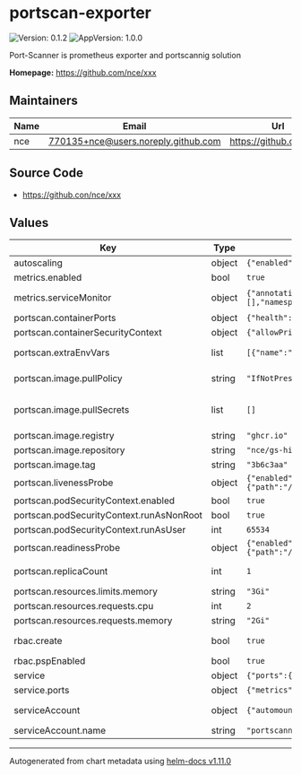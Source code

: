 # portscan-exporter

![Version: 0.1.2](https://img.shields.io/badge/Version-0.1.2-informational?style=flat-square) ![AppVersion: 1.0.0](https://img.shields.io/badge/AppVersion-1.0.0-informational?style=flat-square)

Port-Scanner is prometheus exporter and portscannig solution

**Homepage:** <https://github.com/nce/xxx>

## Maintainers

| Name | Email | Url |
| ---- | ------ | --- |
| nce | <770135+nce@users.noreply.github.com> | <https://github.com/nce> |

## Source Code

* <https://github.con/nce/xxx>

## Values

| Key | Type | Default | Description |
|-----|------|---------|-------------|
| autoscaling | object | `{"enabled":false}` | Enable if autoscaling is available (hpa) |
| metrics.enabled | bool | `true` |  |
| metrics.serviceMonitor | object | `{"annotations":{},"enabled":false,"honorLabels":false,"interval":"","jobLabel":"","labels":{},"metricRelabelings":[],"namespace":"","relabelings":[],"scrapeTimeout":"","selector":{}}` | If the kube-prometheus stack is used, configure the `serviceMonitor` |
| portscan.containerPorts | object | `{"health":12000,"metrics":10000}` | Ports the container exposes |
| portscan.containerSecurityContext | object | `{"allowPrivilegeEscalation":false,"enabled":true}` | SecurityContext enforced on the container |
| portscan.extraEnvVars | list | `[{"name":"RATELIMIT","value":"70"},{"name":"LOGLEVEL","value":"DEBUG"}]` | Refer to xxx for ENV options (`./portscan-exporter -h`) |
| portscan.image.pullPolicy | string | `"IfNotPresent"` | As we set the `tag` to git commits, `IfNotPresent` should be okay |
| portscan.image.pullSecrets | list | `[]` | https://kubernetes.io/docs/tasks/configure-pod-container/pull-image-private-registry/ |
| portscan.image.registry | string | `"ghcr.io"` |  |
| portscan.image.repository | string | `"nce/gs-hiring-task"` |  |
| portscan.image.tag | string | `"3b6c3aa"` | Image tag of the portscanning application |
| portscan.livenessProbe | object | `{"enabled":true,"failureThreshold":5,"httpGet":{"path":"/health","port":"health"},"initialDelaySeconds":90,"periodSeconds":120,"successThreshold":1,"timeoutSeconds":5}` | LivenessProbe configuration |
| portscan.podSecurityContext.enabled | bool | `true` | SecurityContext enforced on the pod |
| portscan.podSecurityContext.runAsNonRoot | bool | `true` | Nonroot image |
| portscan.podSecurityContext.runAsUser | int | `65534` | Userid of the container (nobody) |
| portscan.readinessProbe | object | `{"enabled":true,"failureThreshold":3,"httpGet":{"path":"/ready","port":"health"},"initialDelaySeconds":25,"periodSeconds":10,"successThreshold":1,"timeoutSeconds":2}` | ReadinessProbe configuration |
| portscan.replicaCount | int | `1` | Number of replicas for the portscanner. Only set if `autoscaling.enabled=false` |
| portscan.resources.limits.memory | string | `"3Gi"` | memory limit of the scanner |
| portscan.resources.requests.cpu | int | `2` | cpu requests of the scanner |
| portscan.resources.requests.memory | string | `"2Gi"` | memory requests of the scanner |
| rbac.create | bool | `true` | Along the `serviceAccount` we need special ClusterRoles |
| rbac.pspEnabled | bool | `true` | Using PSPs creates Role/Rolebindings |
| service | object | `{"ports":{"metrics":10000},"type":"ClusterIP"}` | Service Configuration for the endpoints |
| service.ports | object | `{"metrics":10000}` | Portname to portnumber configuration |
| serviceAccount | object | `{"automountServiceAccountToken":true,"create":true,"name":"portscanner"}` | A dedicated serviceAccount is best practice for the application |
| serviceAccount.name | string | `"portscanner"` | Name of the dedicated service-account |

----------------------------------------------
Autogenerated from chart metadata using [helm-docs v1.11.0](https://github.com/norwoodj/helm-docs/releases/v1.11.0)
